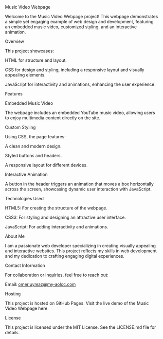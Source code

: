 Music Video Webpage

Welcome to the Music Video Webpage project! This webpage demonstrates a simple yet engaging example of web design and development, featuring an embedded music video, customized styling, and an interactive animation.

Overview

This project showcases:

HTML for structure and layout.

CSS for design and styling, including a responsive layout and visually appealing elements.

JavaScript for interactivity and animations, enhancing the user experience.

Features

Embedded Music Video

The webpage includes an embedded YouTube music video, allowing users to enjoy multimedia content directly on the site.

Custom Styling

Using CSS, the page features:

A clean and modern design.

Styled buttons and headers.

A responsive layout for different devices.

Interactive Animation

A button in the header triggers an animation that moves a box horizontally across the screen, showcasing dynamic user interaction with JavaScript.

Technologies Used

HTML5: For creating the structure of the webpage.

CSS3: For styling and designing an attractive user interface.

JavaScript: For adding interactivity and animations.


About Me

I am a passionate web developer specializing in creating visually appealing and interactive websites. This project reflects my skills in web development and my dedication to crafting engaging digital experiences.

Contact Information

For collaboration or inquiries, feel free to reach out:

Email: omer.uymaz@my-aolcc.com

Hosting

This project is hosted on GitHub Pages. Visit the live demo of the Music Video Webpage here.

License

This project is licensed under the MIT License. See the LICENSE.md file for details.